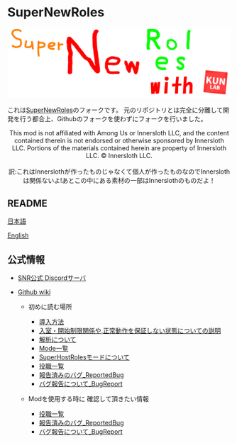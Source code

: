 # SuperNewRoles
![SNRImage](/images/SNRImage.png)

これは[SuperNewRoles](https://github.com/ykundesu/SuperNewRoles)のフォークです。
元のリポジトリとは完全に分離して開発を行う都合上、Githubのフォークを使わずにフォークを行いました。

<center>
This mod is not affiliated with Among Us or Innersloth LLC, and the content contained therein is not endorsed or otherwise sponsored by Innersloth LLC. Portions of the materials contained herein are property of Innersloth LLC. © Innersloth LLC.
</center><br><center>訳:これはInnerslothが作ったものじゃなくて個人が作ったものなのでInnerslothは関係ないよ!あとこの中にある素材の一部はInnerslothのものだよ！</center>

## README

[日本語](https://github.com/ykundesu/SuperNewRoles/blob/master/READMEs/README_jp.md)

[English](https://github.com/ykundesu/SuperNewRoles/blob/master/READMEs/README_en.md)

## 公式情報
- [SNR公式 Discordサーバ](https://discord.gg/Cqfwx82ynN)

- [Github wiki](https://github.com/ykundesu/SuperNewRoles/wiki)
  - 初めに読む場所
    - [導入方法](https://github.com/ykundesu/SuperNewRoles/wiki)
    - [入室・開始制限関係や,正常動作を保証しない状態についての説明](https://github.com/ykundesu/SuperNewRoles/wiki/ClientMode)
    - [解析について](https://github.com/ykundesu/SuperNewRoles/wiki/%E8%A7%A3%E6%9E%90%E3%81%AB%E3%81%A4%E3%81%84%E3%81%A6)
    - [Mode一覧](https://github.com/ykundesu/SuperNewRoles/wiki/Mode%E4%B8%80%E8%A6%A7)
    - [SuperHostRolesモードについて](https://github.com/ykundesu/SuperNewRoles/wiki/SuperHostRoles%28SHR%29%E3%83%A2%E3%83%BC%E3%83%89)
    - [役職一覧](https://github.com/ykundesu/SuperNewRoles/wiki/%E5%BD%B9%E8%81%B7%E4%B8%80%E8%A6%A7)
    - [報告済みのバグ_ReportedBug](https://github.com/ykundesu/SuperNewRoles/wiki/%E5%A0%B1%E5%91%8A%E6%B8%88%E3%81%BF%E3%81%AE%E3%83%90%E3%82%B0_ReportedBug)
    - [バグ報告について_BugReport](https://github.com/ykundesu/SuperNewRoles/wiki/%E3%83%90%E3%82%B0%E5%A0%B1%E5%91%8A%E3%81%AB%E3%81%A4%E3%81%84%E3%81%A6_BugReport)

  - Modを使用する時に 確認して頂きたい情報
    - [役職一覧](https://github.com/ykundesu/SuperNewRoles/wiki/%E5%BD%B9%E8%81%B7%E4%B8%80%E8%A6%A7)
    - [報告済みのバグ_ReportedBug](https://github.com/ykundesu/SuperNewRoles/wiki/%E5%A0%B1%E5%91%8A%E6%B8%88%E3%81%BF%E3%81%AE%E3%83%90%E3%82%B0_ReportedBug)
    - [バグ報告について_BugReport](https://github.com/ykundesu/SuperNewRoles/wiki/%E3%83%90%E3%82%B0%E5%A0%B1%E5%91%8A%E3%81%AB%E3%81%A4%E3%81%84%E3%81%A6_BugReport)
